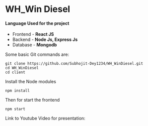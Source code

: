 <h1>WH_Win Diesel</h1>
<h4>Language Used for the project</h4>
<ul>
  <li>Frontend - <b>React JS</b></li>
  <li>Backend - <b>Node Js, Express Js</b></li>
  <li>Database - <b>Mongodb</b></li>
</ul>

Some basic Git commands are:
```
git clone https://github.com/Subhojit-Dey1234/WH_WinDiesel.git
cd WH_WinDiesel
cd client
```
Install the Node modules
```
npm install
```

Then for start the frontend
```
npm start
```
Link to Youtube Video for presentation: 
